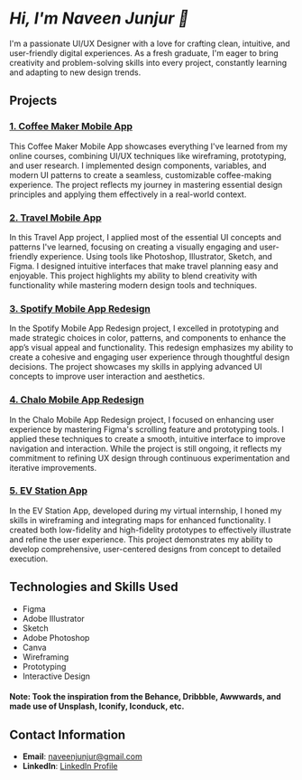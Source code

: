  # *Hi, I'm Naveen Junjur 👋* #
I'm a passionate UI/UX Designer with a love for crafting clean, intuitive, and user-friendly digital experiences. As a fresh graduate, I'm eager to bring creativity and problem-solving skills into every project, constantly learning and adapting to new design trends.

## Projects
### [1. Coffee Maker Mobile App]()
This Coffee Maker Mobile App showcases everything I've learned from my online courses, combining UI/UX techniques like wireframing, prototyping, and user research. I implemented design components, variables, and modern UI patterns to create a seamless, customizable coffee-making experience. The project reflects my journey in mastering essential design principles and applying them effectively in a real-world context.

### [2. Travel Mobile App]()
In this Travel App project, I applied most of the essential UI concepts and patterns I've learned, focusing on creating a visually engaging and user-friendly experience. Using tools like Photoshop, Illustrator, Sketch, and Figma. I designed intuitive interfaces that make travel planning easy and enjoyable. This project highlights my ability to blend creativity with functionality while mastering modern design tools and techniques.

### [3. Spotify Mobile App Redesign]()
In the Spotify Mobile App Redesign project, I excelled in prototyping and made strategic choices in color, patterns, and components to enhance the app’s visual appeal and functionality. This redesign emphasizes my ability to create a cohesive and engaging user experience through thoughtful design decisions. The project showcases my skills in applying advanced UI concepts to improve user interaction and aesthetics.

### [4. Chalo Mobile App Redesign]()
In the Chalo Mobile App Redesign project, I focused on enhancing user experience by mastering Figma's scrolling feature and prototyping tools. I applied these techniques to create a smooth, intuitive interface to improve navigation and interaction. While the project is still ongoing, it reflects my commitment to refining UX design through continuous experimentation and iterative improvements.

### [5. EV Station App]()
In the EV Station App, developed during my virtual internship, I honed my skills in wireframing and integrating maps for enhanced functionality. I created both low-fidelity and high-fidelity prototypes to effectively illustrate and refine the user experience. This project demonstrates my ability to develop comprehensive, user-centered designs from concept to detailed execution.

## Technologies and Skills Used
- Figma
- Adobe Illustrator
- Sketch
- Adobe Photoshop
- Canva
- Wireframing
- Prototyping
- Interactive Design

#### **Note: Took the inspiration from the Behance, Dribbble, Awwwards, and made use of Unsplash, Iconify, Iconduck, etc.**

## Contact Information

- **Email**: [naveenjunjur@gmail.com](mailto:naveenjunjur@gmail.com)
- **LinkedIn**: [LinkedIn Profile](https://www.linkedin.com/in/naveen-junjur-1420a7288/)
